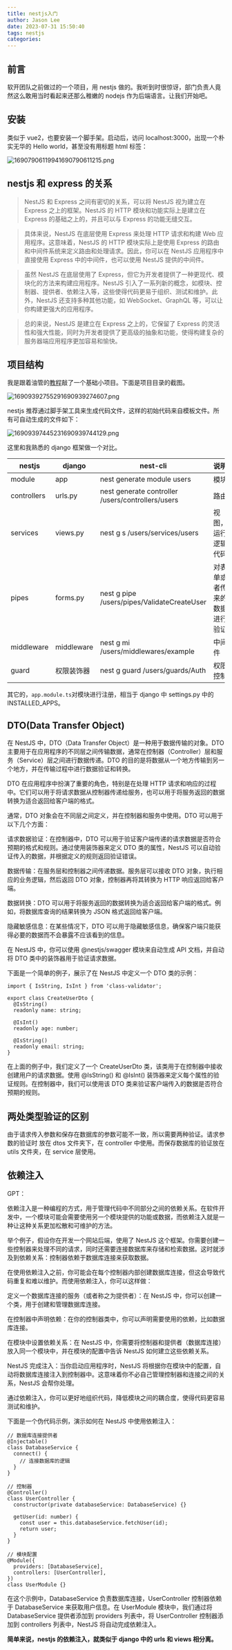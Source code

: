 ```yaml
---
title: nestjs入门
author: Jason Lee
date: 2023-07-31 15:50:40
tags: nestjs
categories:
---
```


## 前言

软开团队之前做过的一个项目，用 nestjs 做的。我听到时很惊讶，部门负责人竟然这么敢用当时看起来还那么稚嫩的 nodejs 作为后端语言。让我们开始吧。

## 安装

类似于 vue2，也要安装一个脚手架。启动后，访问 localhost:3000，出现一个朴实无华的 Hello world，甚至没有用标题 html 标签：

![16907906119941690790611215.png](https://fastly.jsdelivr.net/gh/li199-code/blog-imgs@main/16907906119941690790611215.png)

## nestjs 和 express 的关系

> NestJS 和 Express 之间有密切的关系，可以将 NestJS 视为建立在 Express 之上的框架。NestJS 的 HTTP 模块和功能实际上是建立在 Express 的基础之上的，并且可以与 Express 的功能无缝交互。

> 具体来说，NestJS 在底层使用 Express 来处理 HTTP 请求和构建 Web 应用程序。这意味着，NestJS 的 HTTP 模块实际上是使用 Express 的路由和中间件系统来定义路由和处理请求。因此，你可以在 NestJS 应用程序中直接使用 Express 中的中间件，也可以使用 NestJS 提供的中间件。

> 虽然 NestJS 在底层使用了 Express，但它为开发者提供了一种更现代、模块化的方法来构建应用程序。NestJS 引入了一系列新的概念，如模块、控制器、提供者、依赖注入等，这些使得代码更易于组织、测试和维护。此外，NestJS 还支持多种其他功能，如 WebSocket、GraphQL 等，可以让你构建更强大的应用程序。

> 总的来说，NestJS 是建立在 Express 之上的，它保留了 Express 的灵活性和强大性能，同时为开发者提供了更高级的抽象和功能，使得构建复杂的服务器端应用程序更加容易和愉快。

## 项目结构

我是跟着油管的[教程](https://www.youtube.com/watch?v=xzu3QXwo1BU&list=PL_cUvD4qzbkw-phjGK2qq0nQiG6gw1cKK&index=2&ab_channel=AnsontheDeveloper)敲了一个基础小项目。下面是项目目录的截图。

![16909392755291690939274607.png](https://fastly.jsdelivr.net/gh/li199-code/blog-imgs@main/16909392755291690939274607.png)

nestjs 推荐通过脚手架工具来生成代码文件，这样的初始代码来自模板文件。所有可自动生成的文件如下：

![16909397445231690939744129.png](https://fastly.jsdelivr.net/gh/li199-code/blog-imgs@main/16909397445231690939744129.png)

这里和我熟悉的 django 框架做一个对比。

| nestjs      | django     | nest-cli                                          | 说明                         |
| ----------- | ---------- | ------------------------------------------------- | ---------------------------- |
| module      | app        | nest generate module users                        | 模块                         |
| controllers | urls.py    | nest generate controller /users/controllers/users | 路由                         |
| services    | views.py   | nest g s /users/services/users                    | 视图，运行逻辑代码           |
| pipes       | forms.py   | nest g pipe /users/pipes/ValidateCreateUser       | 对表单或者传来的数据进行验证 |
| middleware  | middleware | nest g mi /users/middlewares/example              | 中间件                       |
| guard       | 权限装饰器 | nest g guard /users/guards/Auth                   | 权限控制                     |

其它的，`app.module.ts`对模块进行注册，相当于 django 中 settings.py 中的 INSTALLED_APPS。

## DTO(Data Transfer Object)

在 NestJS 中，DTO（Data Transfer Object）是一种用于数据传输的对象。DTO 主要用于在应用程序的不同层之间传输数据，通常在控制器（Controller）层和服务（Service）层之间进行数据传递。DTO 的目的是将数据从一个地方传输到另一个地方，并在传输过程中进行数据验证和转换。

DTO 在应用程序中扮演了重要的角色，特别是在处理 HTTP 请求和响应的过程中。它们可以用于将请求数据从控制器传递给服务，也可以用于将服务返回的数据转换为适合返回给客户端的格式。

通常，DTO 对象会在不同层之间定义，并在控制器和服务中使用。DTO 可以用于以下几个方面：

请求数据验证：在控制器中，DTO 可以用于验证客户端传递的请求数据是否符合预期的格式和规则。通过使用装饰器来定义 DTO 类的属性，NestJS 可以自动验证传入的数据，并根据定义的规则返回验证错误。

数据传输：在服务层和控制器之间传递数据。服务层可以接收 DTO 对象，执行相应的业务逻辑，然后返回 DTO 对象，控制器再将其转换为 HTTP 响应返回给客户端。

数据转换：DTO 可以用于将服务返回的数据转换为适合返回给客户端的格式。例如，将数据库查询的结果转换为 JSON 格式返回给客户端。

隐藏敏感信息：在某些情况下，DTO 可以用于隐藏敏感信息，确保客户端只能获得必要的数据而不会暴露不应该看到的信息。

在 NestJS 中，你可以使用 @nestjs/swagger 模块来自动生成 API 文档，并自动将 DTO 类中的装饰器用于验证请求数据。

下面是一个简单的例子，展示了在 NestJS 中定义一个 DTO 类的示例：

```
import { IsString, IsInt } from 'class-validator';

export class CreateUserDto {
  @IsString()
  readonly name: string;

  @IsInt()
  readonly age: number;

  @IsString()
  readonly email: string;
}
```

在上面的例子中，我们定义了一个 CreateUserDto 类，该类用于在控制器中接收创建用户的请求数据。使用 @IsString() 和 @IsInt() 装饰器来定义每个属性的验证规则。在控制器中，我们可以使用该 DTO 类来验证客户端传入的数据是否符合预期的规则。

## 两处类型验证的区别

由于请求传入参数和保存在数据库的参数可能不一致，所以需要两种验证。请求参数的验证时 放在 dtos 文件夹下，在 controller 中使用。而保存数据库的验证放在 utils 文件夹，在 service 层使用。

## 依赖注入

GPT：

依赖注入是一种编程的方式，用于管理代码中不同部分之间的依赖关系。在软件开发中，一个模块可能会需要使用另一个模块提供的功能或数据，而依赖注入就是一种让这种关系更加松散和可维护的方法。

举个例子，假设你在开发一个网站后端，使用了 NestJS 这个框架。你需要创建一些控制器来处理不同的请求，同时还需要连接数据库来存储和检索数据。这时就涉及到依赖关系：控制器依赖于数据库连接来获取数据。

在使用依赖注入之前，你可能会在每个控制器内部创建数据库连接，但这会导致代码重复和难以维护。而使用依赖注入，你可以这样做：

定义一个数据库连接的服务（或者称之为提供者）：在 NestJS 中，你可以创建一个类，用于创建和管理数据库连接。

在控制器中声明依赖：在你的控制器类中，你可以声明需要使用的依赖，比如数据库连接。

在模块中设置依赖关系：在 NestJS 中，你需要将控制器和提供者（数据库连接）放入同一个模块中，并在模块的配置中告诉 NestJS 如何建立这些依赖关系。

NestJS 完成注入：当你启动应用程序时，NestJS 将根据你在模块中的配置，自动将数据库连接注入到控制器中。这意味着你不必自己管理控制器和连接之间的关系，NestJS 会帮你处理。

通过依赖注入，你可以更好地组织代码，降低模块之间的耦合度，使得代码更容易测试和维护。

下面是一个伪代码示例，演示如何在 NestJS 中使用依赖注入：

```
// 数据库连接提供者
@Injectable()
class DatabaseService {
  connect() {
    // 连接数据库的逻辑
  }
}

// 控制器
@Controller()
class UserController {
  constructor(private databaseService: DatabaseService) {}

  getUser(id: number) {
    const user = this.databaseService.fetchUser(id);
    return user;
  }
}

// 模块配置
@Module({
  providers: [DatabaseService],
  controllers: [UserController],
})
class UserModule {}
```

在这个示例中，DatabaseService 负责数据库连接，UserController 控制器依赖于 DatabaseService 来获取用户信息。在 UserModule 模块中，我们通过将 DatabaseService 提供者添加到 providers 列表中，将 UserController 控制器添加到 controllers 列表中，NestJS 将自动完成依赖注入。

**简单来说，nestjs 的依赖注入，就类似于 django 中的 urls 和 views 相分离。**
